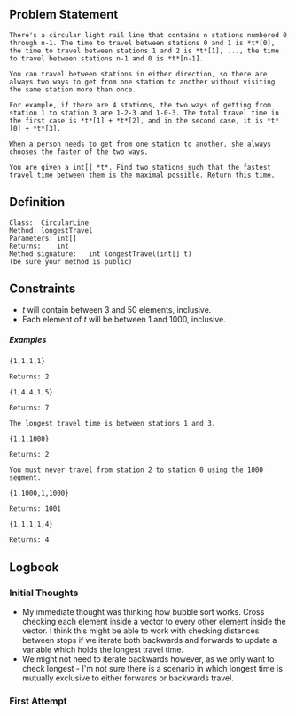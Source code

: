 
## Problem Statement


```
There's a circular light rail line that contains n stations numbered 0 through n-1. The time to travel between stations 0 and 1 is *t*[0], the time to travel between stations 1 and 2 is *t*[1], ..., the time to travel between stations n-1 and 0 is *t*[n-1]. 

You can travel between stations in either direction, so there are always two ways to get from one station to another without visiting the same station more than once.

For example, if there are 4 stations, the two ways of getting from station 1 to station 3 are 1-2-3 and 1-0-3. The total travel time in the first case is *t*[1] + *t*[2], and in the second case, it is *t*[0] + *t*[3]. 

When a person needs to get from one station to another, she always chooses the faster of the two ways.

You are given a int[] *t*. Find two stations such that the fastest travel time between them is the maximal possible. Return this time.
```

## Definition

```
Class:	CircularLine
Method:	longestTravel
Parameters:	int[]
Returns:	int
Method signature:	int longestTravel(int[] t)
(be sure your method is public)
```

## Constraints

-	*t* will contain between 3 and 50 elements, inclusive.
-	Each element of *t* will be between 1 and 1000, inclusive.
 
##### Examples

```
{1,1,1,1}

Returns: 2
```

```
{1,4,4,1,5}

Returns: 7

The longest travel time is between stations 1 and 3.
```

```
{1,1,1000}

Returns: 2

You must never travel from station 2 to station 0 using the 1000 segment.
```

```
{1,1000,1,1000}

Returns: 1001
```

```
{1,1,1,1,4}

Returns: 4
```

## Logbook

### Initial Thoughts
- My immediate thought was thinking how bubble sort works. Cross checking each element inside a vector to every other element inside the vector. I think this might be able to work with checking distances between stops if we iterate both backwards and forwards to update a variable which holds the longest travel time. 
- We might not need to iterate backwards however, as we only want to check longest - I'm not sure there is a scenario in which longest time is mutually exclusive to either forwards or backwards travel.

### First Attempt
